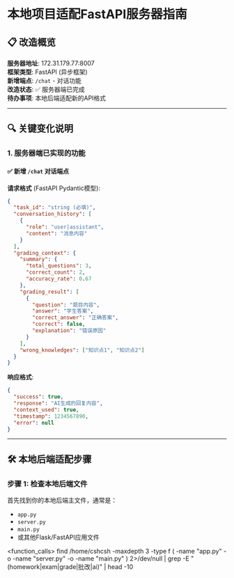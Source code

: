 # 本地项目适配FastAPI服务器指南

## 📋 改造概览

**服务器地址**: 172.31.179.77:8007  
**框架类型**: FastAPI (异步框架)  
**新增端点**: `/chat` - 对话功能  
**改造状态**: ✅ 服务器端已完成  
**待办事项**: 本地后端适配新的API格式

---

## 🔍 关键变化说明

### 1. 服务器端已实现的功能

#### ✅ 新增 `/chat` 对话端点

**请求格式** (FastAPI Pydantic模型):
```json
{
  "task_id": "string (必填)",
  "conversation_history": [
    {
      "role": "user|assistant",
      "content": "消息内容"
    }
  ],
  "grading_context": {
    "summary": {
      "total_questions": 3,
      "correct_count": 2,
      "accuracy_rate": 0.67
    },
    "grading_result": [
      {
        "question": "题目内容",
        "answer": "学生答案",
        "correct_answer": "正确答案",
        "correct": false,
        "explanation": "错误原因"
      }
    ],
    "wrong_knowledges": ["知识点1", "知识点2"]
  }
}
```

**响应格式**:
```json
{
  "success": true,
  "response": "AI生成的回复内容",
  "context_used": true,
  "timestamp": 1234567890,
  "error": null
}
```

---

## 🛠️ 本地后端适配步骤

### 步骤 1: 检查本地后端文件

首先找到你的本地后端主文件，通常是：
- `app.py` 
- `server.py`
- `main.py`
- 或其他Flask/FastAPI应用文件

<function_calls>
<invoke name="run_terminal_cmd">
<parameter name="command">find /home/cshcsh -maxdepth 3 -type f \( -name "app.py" -o -name "server.py" -o -name "main.py" \) 2>/dev/null | grep -E "(homework|exam|grade|批改|ai)" | head -10
